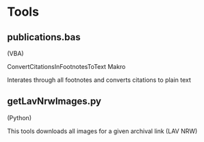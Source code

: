 # Tools

## publications.bas
(VBA)

ConvertCitationsInFootnotesToText Makro

Interates through all footnotes and converts citations to plain text

## getLavNrwImages.py
(Python)

This tools downloads all images for a given archival link (LAV NRW)

